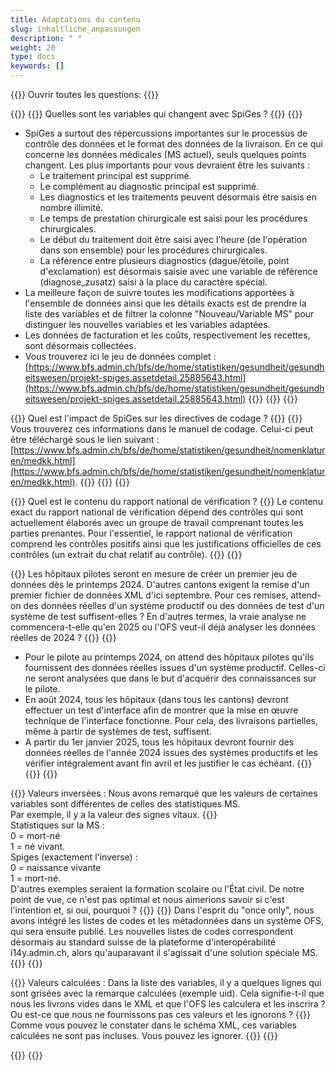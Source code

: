 ```yaml
---
title: Adaptations du contenu
slug: inhaltliche_anpassungen
description: " "
weight: 20
type: docs
keywords: []
---
```


{{<faqBlock>}}
Ouvrir toutes les questions: {{<collapsibleGroupCommand groupId="contenu">}}

{{<numberedList>}}
{{<listItem>}}
Quelles sont les variables qui changent avec SpiGes ?
{{<collapsibleBlock groupId="contenu">}}
{{<markdown>}}
- SpiGes a surtout des répercussions importantes sur le processus de contrôle des données et le format des données de la livraison. En ce qui concerne les données médicales (MS actuel), seuls quelques points changent. Les plus importants pour vous devraient être les suivants :
    - Le traitement principal est supprimé.
	- Le complément au diagnostic principal est supprimé.
	- Les diagnostics et les traitements peuvent désormais être saisis en nombre illimité. 
	- Le temps de prestation chirurgicale est saisi pour les procédures chirurgicales.
	- Le début du traitement doit être saisi avec l'heure (de l'opération dans son ensemble) pour les procédures chirurgicales. 
	- La référence entre plusieurs diagnostics (dague/étoile, point d'exclamation) est désormais saisie avec une variable de référence (diagnose_zusatz) saisi à la place du caractère spécial.
- La meilleure façon de suivre toutes les modifications apportées à l'ensemble de données ainsi que les détails exacts est de prendre la liste des variables et de filtrer la colonne "Nouveau/Variable MS" pour distinguer les nouvelles variables et les variables adaptées.
- Les données de facturation et les coûts, respectivement les recettes, sont désormais collectées.
- Vous trouverez ici le jeu de données complet : [https://www.bfs.admin.ch/bfs/de/home/statistiken/gesundheit/gesundheitswesen/projekt-spiges.assetdetail.25885643.html](https://www.bfs.admin.ch/bfs/de/home/statistiken/gesundheit/gesundheitswesen/projekt-spiges.assetdetail.25885643.html)
{{</markdown>}}
{{</collapsibleBlock>}}
{{</listItem>}}

{{<listItem>}}
Quel est l'impact de SpiGes sur les directives de codage ?
{{<collapsibleBlock groupId="contenu">}}
{{<markdown>}}
Vous trouverez ces informations dans le manuel de codage. Celui-ci peut être téléchargé sous le lien suivant : [https://www.bfs.admin.ch/bfs/de/home/statistiken/gesundheit/nomenklaturen/medkk.html](https://www.bfs.admin.ch/bfs/de/home/statistiken/gesundheit/nomenklaturen/medkk.html).
{{</markdown>}}
{{</collapsibleBlock>}}
{{</listItem>}}

{{<listItem>}}
Quel est le contenu du rapport national de vérification ?
{{<collapsibleBlock groupId="contenu">}}
Le contenu exact du rapport national de vérification dépend des contrôles qui sont actuellement élaborés avec un groupe de travail comprenant toutes les parties prenantes. Pour l'essentiel, le rapport national de vérification comprend les contrôles positifs ainsi que les justifications officielles de ces contrôles (un extrait du chat relatif au contrôle).
{{</collapsibleBlock>}}
{{</listItem>}}

{{<listItem>}}
Les hôpitaux pilotes seront en mesure de créer un premier jeu de données dès le printemps 2024. D'autres cantons exigent la remise d'un premier fichier de données XML d'ici septembre. Pour ces remises, attend-on des données réelles d'un système productif ou des données de test d'un système de test suffisent-elles ? En d'autres termes, la vraie analyse ne commencera-t-elle qu'en 2025 ou l'OFS veut-il déjà analyser les données réelles de 2024 ?
{{<collapsibleBlock groupId="contenu">}}
{{<markdown>}}
- Pour le pilote au printemps 2024, on attend des hôpitaux pilotes qu'ils fournissent des données réelles issues d'un système productif. Celles-ci ne seront analysées que dans le but d'acquérir des connaissances sur le pilote. 
- En août 2024, tous les hôpitaux (dans tous les cantons) devront effectuer un test d'interface afin de montrer que la mise en œuvre technique de l'interface fonctionne. Pour cela, des livraisons partielles, même à partir de systèmes de test, suffisent.
- A partir du 1er janvier 2025, tous les hôpitaux devront fournir des données réelles de l'année 2024 issues des systèmes productifs et les vérifier intégralement avant fin avril et les justifier le cas échéant.
{{</markdown>}}
{{</collapsibleBlock>}}
{{</listItem>}}

{{<listItem>}}
Valeurs inversées : Nous avons remarqué que les valeurs de certaines variables sont différentes de celles des statistiques MS.       
Par exemple, il y a la valeur des signes vitaux.
{{<markdown>}}        
Statistiques sur la MS :        
0 = mort-né         
1 = né vivant.      
Spiges (exactement l'inverse) :         
0 = naissance vivante        
1 = mort-né.        
D'autres exemples seraient la formation scolaire ou l'État civil. De notre point de vue, ce n'est pas optimal et nous aimerions savoir si c'est l'intention et, si oui, pourquoi ? 
{{</markdown>}}
{{<collapsibleBlock groupId="contenu">}}
Dans l'esprit du "once only", nous avons intégré les listes de codes et les métadonnées dans un système OFS, qui sera ensuite publié. Les nouvelles listes de codes correspondent désormais au standard suisse de la plateforme d'interopérabilité i14y.admin.ch, alors qu'auparavant il s'agissait d'une solution spéciale MS.
{{</collapsibleBlock>}}
{{</listItem>}}

{{<listItem>}}
Valeurs calculées : Dans la liste des variables, il y a quelques lignes qui sont grisées avec la remarque calculées (exemple uid). Cela signifie-t-il que nous les livrons vides dans le XML et que l'OFS les calculera et les inscrira ? Ou est-ce que nous ne fournissons pas ces valeurs et les ignorons ? 
{{<collapsibleBlock groupId="contenu">}}
Comme vous pouvez le constater dans le schéma XML, ces variables calculées ne sont pas incluses. Vous pouvez les ignorer.
{{</collapsibleBlock>}}
{{</listItem>}}

{{</numberedList>}}
{{</faqBlock>}}